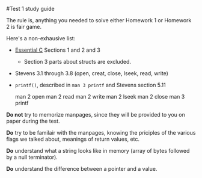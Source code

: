 #Test 1 study guide

The rule is, anything you needed to solve either Homework 1 or Homework 2 is fair game.

Here's a non-exhausive list:

* [Essential C](http://cslibrary.stanford.edu/101/EssentialC.pdf) Sections 1 and 2 and 3
    * Section 3 parts about structs are excluded.
* Stevens 3.1 through 3.8 (open, creat, close, lseek, read, write)
* `printf()`, described in `man 3 printf` and Stevens section 5.11

    man 2 open
    man 2 read
    man 2 write
    man 2 lseek
    man 2 close
    man 3 printf

**Do not** try to memorize manpages, since they will be provided to you on paper during the test.

**Do** try to be familair with the manpages, knowing the priciples of the various flags we talked about,
meanings of return values, etc.

**Do** understand what a string looks like in memory (array of bytes followed by a null terminator).

**Do** understand the difference between a pointer and a value.

